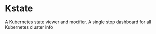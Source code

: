 # Kstate
A Kubernetes state viewer and modifier. A single stop dashboard for all Kubernetes cluster info
